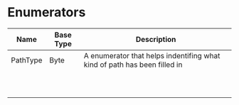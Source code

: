 ﻿# Enumerators

|Name|Base Type|Description|
|------|-----------|------------|
|PathType|Byte|A enumerator that helps indentifing what kind of path has been filled in|
|||
|||
|||
|||
|||
|||
|||
|||
|||
|||